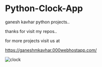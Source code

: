 # Python-Clock-App
ganesh kavhar python projects..

thanks for visit my repos..


for more projects visit us at

https://ganeshmkavhar.000webhostapp.com/

![clock](https://user-images.githubusercontent.com/20369800/51243411-82225900-19a8-11e9-88bd-c0391e2ebf37.jpg)

